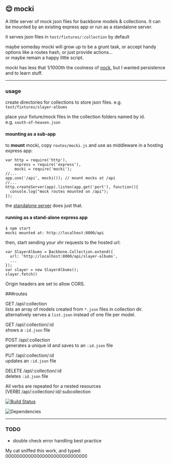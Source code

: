 ## 😌  mocki

A little server of mock json files for backbone models & collections. 
It can be mounted by an existing express app or run as a standalone server.

it serves json files in `test/fixtures/:collection` by default

maybe someday mocki will grow up to be a grunt task, or accept handy options like a routes hash, or just provide actions...  
or maybe remain a happy little script. 

mocki has less that 1/1000th the coolness of [nock](https://github.com/flatiron/nock), but I wanted persistence and to learn stuff. 

---------------

### usage

create directories for collections to store json files. 
e.g. `test/fixtures/slayer-albums`

place your fixture/mock files in the collection folders named by id.  
e.g. `south-of-heaven.json`



#### mounting as a sub-app

to **mount** mocki, copy `routes/mocki.js` and use as middleware in a hosting express app:

    var http = require('http'),
        express = require('express'),
        mocki = require('mocki');
    //...
    app.use('/api', mocki()); // mount mocks at /api
    //...
    http.createServer(app).listen(app.get('port'), function(){
      console.log("mock routes mounted on /api");
    });

the [standalone server](app.js) does just that.

#### running as a stand-alone express app

`$ npm start`  
`mocki mounted at: http://localhost:8000/api`  

then, start sending your xhr requests to the hosted url:

    var SlayerAlbums = Backbone.Collection.extend({
      url: 'http://localhost:8000/api/slayer-albums',
      ...
    });
    var slayer = new SlayerAlbums();
    slayer.fetch()

Origin headers are set to allow CORS.

###routes

GET /api/:collection  
lists an array of models created from `*.json` files in collection dir.  
alternatively serves a `list.json` instead of one file per model.

GET /api/:collection/:id  
shows a `:id.json` file

POST /api/:collection  
generates a unique id and saves to an `:id.json` file

PUT /api/:collection/:id  
updates an `:id.json` file
  
DELETE /api/:collection/:id  
deletes `:id.json` file

All verbs are repeated for a nested resources  
[VERB] /api/:collection/:id/:subcollection  

[![Build Status](https://travis-ci.org/twalker/mocki.png)](https://travis-ci.org/twalker/mocki)

![Dependencies](https://david-dm.org/twalker/mocki.png)

-----------------

### TODO

- double check error handling best practice

My cat sniffed this work, and typed:  
00000000000000000000000000000
